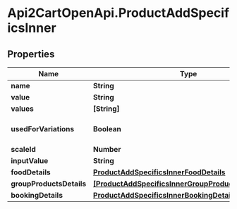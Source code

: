 # Api2CartOpenApi.ProductAddSpecificsInner

## Properties

Name | Type | Description | Notes
------------ | ------------- | ------------- | -------------
**name** | **String** |  | [optional] 
**value** | **String** |  | [optional] 
**values** | **[String]** |  | [optional] 
**usedForVariations** | **Boolean** |  | [optional] [default to false]
**scaleId** | **Number** |  | [optional] 
**inputValue** | **String** |  | [optional] 
**foodDetails** | [**ProductAddSpecificsInnerFoodDetails**](ProductAddSpecificsInnerFoodDetails.md) |  | [optional] 
**groupProductsDetails** | [**[ProductAddSpecificsInnerGroupProductsDetailsInner]**](ProductAddSpecificsInnerGroupProductsDetailsInner.md) |  | [optional] 
**bookingDetails** | [**ProductAddSpecificsInnerBookingDetails**](ProductAddSpecificsInnerBookingDetails.md) |  | [optional] 


